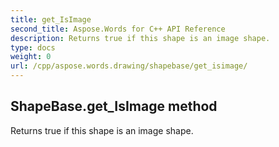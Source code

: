 ```yaml
---
title: get_IsImage
second_title: Aspose.Words for C++ API Reference
description: Returns true if this shape is an image shape. 
type: docs
weight: 0
url: /cpp/aspose.words.drawing/shapebase/get_isimage/
---
```

## ShapeBase.get_IsImage method


Returns true if this shape is an image shape. 

